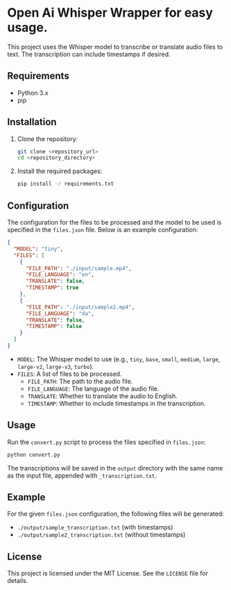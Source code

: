 # Open Ai Whisper Wrapper for easy usage.

This project uses the Whisper model to transcribe or translate audio files to text. The transcription can include timestamps if desired.

## Requirements

- Python 3.x
- pip

## Installation

1. Clone the repository:
    ```sh
    git clone <repository_url>
    cd <repository_directory>
    ```

2. Install the required packages:
    ```sh
    pip install -r requirements.txt
    ```

## Configuration

The configuration for the files to be processed and the model to be used is specified in the `files.json` file. Below is an example configuration:

```json
{
  "MODEL": "tiny",
  "FILES": [
    {
      "FILE_PATH": "./input/sample.mp4",
      "FILE_LANGUAGE": "en",
      "TRANSLATE": false,
      "TIMESTAMP": true
    },
    {
      "FILE_PATH": "./input/sample2.mp4",
      "FILE_LANGUAGE": "da",
      "TRANSLATE": false,
      "TIMESTAMP": false
    }
  ]
}
```

- `MODEL`: The Whisper model to use (e.g., `tiny`, `base`, `small`, `medium`, `large`, `large-v2`, `large-v3`, `turbo`).
- `FILES`: A list of files to be processed.
    - `FILE_PATH`: The path to the audio file.
    - `FILE_LANGUAGE`: The language of the audio file.
    - `TRANSLATE`: Whether to translate the audio to English.
    - `TIMESTAMP`: Whether to include timestamps in the transcription.

## Usage

Run the `convert.py` script to process the files specified in `files.json`:

```sh
python convert.py
```

The transcriptions will be saved in the `output` directory with the same name as the input file, appended with `_transcription.txt`.

## Example

For the given `files.json` configuration, the following files will be generated:

- `./output/sample_transcription.txt` (with timestamps)
- `./output/sample2_transcription.txt` (without timestamps)

## License

This project is licensed under the MIT License. See the `LICENSE` file for details.
